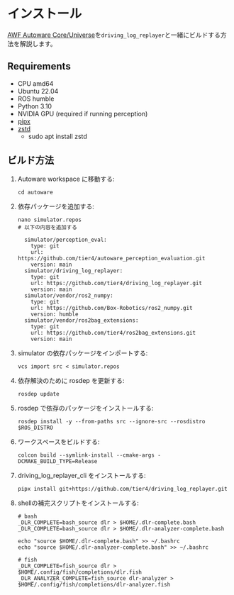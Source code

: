 # インストール

[AWF Autoware Core/Universe](https://github.com/autowarefoundation/autoware)を`driving_log_replayer`と一緒にビルドする方法を解説します。

## Requirements

- CPU amd64
- Ubuntu 22.04
- ROS humble
- Python 3.10
- NVIDIA GPU (required if running perception)
- [pipx](https://pypa.github.io/pipx/)
- [zstd](https://github.com/facebook/zstd)
  - sudo apt install zstd

## ビルド方法

1. Autoware workspace に移動する:

   ```shell
   cd autoware
   ```

2. 依存パッケージを追加する:

   ```shell
   nano simulator.repos
   # 以下の内容を追加する
   ```

   ```shell
     simulator/perception_eval:
       type: git
       url: https://github.com/tier4/autoware_perception_evaluation.git
       version: main
     simulator/driving_log_replayer:
       type: git
       url: https://github.com/tier4/driving_log_replayer.git
       version: main
     simulator/vendor/ros2_numpy:
       type: git
       url: https://github.com/Box-Robotics/ros2_numpy.git
       version: humble
     simulator/vendor/ros2bag_extensions:
       type: git
       url: https://github.com/tier4/ros2bag_extensions.git
       version: main
   ```

3. simulator の依存パッケージをインポートする:

   ```shell
   vcs import src < simulator.repos
   ```

4. 依存解決のために rosdep を更新する:

   ```shell
   rosdep update
   ```

5. rosdep で依存のパッケージをインストールする:

   ```shell
   rosdep install -y --from-paths src --ignore-src --rosdistro $ROS_DISTRO
   ```

6. ワークスペースをビルドする:

   ```shell
   colcon build --symlink-install --cmake-args -DCMAKE_BUILD_TYPE=Release
   ```

7. driving_log_replayer_cli をインストールする:

   ```shell
   pipx install git+https://github.com/tier4/driving_log_replayer.git
   ```

8. shellの補完スクリプトをインストールする:

   ```shell
   # bash
   _DLR_COMPLETE=bash_source dlr > $HOME/.dlr-complete.bash
   _DLR_COMPLETE=bash_source dlr > $HOME/.dlr-analyzer-complete.bash

   echo "source $HOME/.dlr-complete.bash" >> ~/.bashrc
   echo "source $HOME/.dlr-analyzer-complete.bash" >> ~/.bashrc
   ```

   ```shell
   # fish
   _DLR_COMPLETE=fish_source dlr > $HOME/.config/fish/completions/dlr.fish
   _DLR_ANALYZER_COMPLETE=fish_source dlr-analyzer > $HOME/.config/fish/completions/dlr-analyzer.fish
   ```
